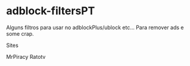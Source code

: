 # adblock-filtersPT


Alguns filtros para usar no adblockPlus/ublock etc... Para remover ads e some crap.


Sites

MrPiracy
Ratotv